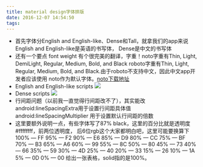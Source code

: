 ```yaml
---
title: material design字体排版
date: 2016-12-07 14:54:50
tags:
---
```

- 首先字体分English and English-like、Dense和Tall，就拿我们的app来说English and English-like是英语的书写体，
Dense是中文的书写体
- 还有一个要点 font weight 有个很完美的翻译，字重！noto字重有Thin, Light, DemiLight, Regular, Medium, Bold, and Black
roboto字重有Thin, Light, Regular, Medium, Bold, and Black.由于roboto不支持中文，因此中文app开发者应该使用
noto作为默认字体。[noto下载地址](https://www.google.com/get/noto/) 
- English and English-like scripts ![](../../../../../img/roboto.png)
- Dense scripts ![](../../../../../img/noto.png)
- 行间距问题（以前我一直觉得行间距改不了），其实能改android:lineSpacingExtra用于设置行间距具体值
 android:lineSpacingMultiplier 用于设置默认行间距的倍数
- 这里要额外说明一点，有些字体写了87% black，这里的百分比就是透明度#ffffffff，前两位透明度，
后6位rgb这个大家都明白吧，这里可能要换算下
100% — FF
95% — F2
90% — E6
85% — D9
80% — CC
75% — BF
70% — B3
65% — A6
60% — 99
55% — 8C
50% — 80
45% — 73
40% — 66
35% — 59
30% — 4D
25% — 40
20% — 33
15% — 26
10% — 1A
5% — 0D
0% — 00
给出一张表格，solid指的是100%。
